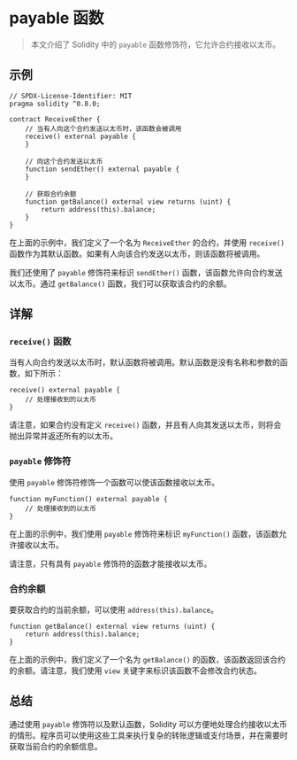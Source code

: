 # payable 函数

> 本文介绍了 Solidity 中的 `payable` 函数修饰符，它允许合约接收以太币。

## 示例

```solidity
// SPDX-License-Identifier: MIT
pragma solidity ^0.8.0;

contract ReceiveEther {
    // 当有人向这个合约发送以太币时，该函数会被调用
    receive() external payable {
    }
    
    // 向这个合约发送以太币
    function sendEther() external payable {
    }
    
    // 获取合约余额
    function getBalance() external view returns (uint) {
        return address(this).balance;
    }
}
```

在上面的示例中，我们定义了一个名为 `ReceiveEther` 的合约，并使用 `receive()` 函数作为其默认函数。如果有人向该合约发送以太币，则该函数将被调用。

我们还使用了 `payable` 修饰符来标识 `sendEther()` 函数，该函数允许向合约发送以太币。通过 `getBalance()` 函数，我们可以获取该合约的余额。

## 详解

### `receive()` 函数

当有人向合约发送以太币时，默认函数将被调用。默认函数是没有名称和参数的函数，如下所示：

```solidity
receive() external payable {
    // 处理接收到的以太币
}
```

请注意，如果合约没有定义 `receive()` 函数，并且有人向其发送以太币，则将会抛出异常并返还所有的以太币。

### `payable` 修饰符

使用 `payable` 修饰符修饰一个函数可以使该函数接收以太币。

```solidity
function myFunction() external payable {
    // 处理接收到的以太币
}
```

在上面的示例中，我们使用 `payable` 修饰符来标识 `myFunction()` 函数，该函数允许接收以太币。

请注意，只有具有 `payable` 修饰符的函数才能接收以太币。

### 合约余额

要获取合约的当前余额，可以使用 `address(this).balance`。

```solidity
function getBalance() external view returns (uint) {
    return address(this).balance;
}
```

在上面的示例中，我们定义了一个名为 `getBalance()` 的函数，该函数返回该合约的余额。请注意，我们使用 `view` 关键字来标识该函数不会修改合约状态。

## 总结

通过使用 `payable` 修饰符以及默认函数，Solidity 可以方便地处理合约接收以太币的情形。程序员可以使用这些工具来执行复杂的转账逻辑或支付场景，并在需要时获取当前合约的余额信息。